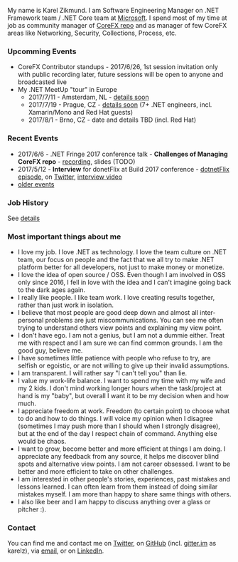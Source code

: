 My name is Karel Zikmund.
I am Software Engineering Manager on .NET Framework team / .NET Core team at [Microsoft](https://www.microsoft.com/).
I spend most of my time at job as community manager of [CoreFX repo](https://github.com/dotnet/corefx) and as manager of few CoreFX areas like Networking, Security, Collections, Process, etc.

### Upcomming Events

* CoreFX Contributor standups - 2017/6/26, 1st session invitation only with public recording later, future sessions will be open to anyone and broadcasted live
* My .NET MeetUp "tour" in Europe
    * 2017/7/11 - Amsterdam, NL - [details soon](https://twitter.com/evanwijk/status/875641747497402368)
    * 2017/7/19 - Prague, CZ - [details soon](https://twitter.com/ziki_cz/status/875043977820463104) (7+ .NET engineers, incl. Xamarin/Mono and Red Hat guests)
    * 2017/8/1 - Brno, CZ - date and details TBD (incl. Red Hat)

### Recent Events

* 2017/6/6 - .NET Fringe 2017 conference talk - **Challenges of Managing CoreFX repo** - [recording](https://www.youtube.com/watch?v=Kcm0ns1pzm0), slides (TODO)
* 2017/5/12 - **Interview** for donetFlix at Build 2017 conference - [dotnetFlix episode](http://dotnetflix.com/player/59), on [Twitter](https://twitter.com/evanwijk/status/871744268720893952), [interview video](https://www.youtube.com/watch?v=Gl_iWICjuJ4&feature=youtu.be)
* [older events](/details.html)

### Job History

See [details](/details.html)

### Most important things about me

* I love my job. I love .NET as technology. I love the team culture on .NET team, our focus on people and the fact that we all try to make .NET platform better for all developers, not just to make money or monetize.
* I love the idea of open source / OSS. Even though I am involved in OSS only since 2016, I fell in love with the idea and I can't imagine going back to the dark ages again.
* I really like people. I like team work. I love creating results together, rather than just work in isolation.
* I believe that most people are good deep down and almost all inter-personal problems are just miscommunications. You can see me often trying to understand others view points and explaining my view point.
* I don't have ego. I am not a genius, but I am not a dummie either. Treat me with respect and I am sure we can find common grounds. I am the good guy, believe me.
* I have sometimes little patience with people who refuse to try, are selfish or egoistic, or are not willing to give up their invalid assumptions.
* I am transparent. I will rather say "I can't tell you" than lie.
* I value my work-life balance. I want to spend my time with my wife and my 2 kids. I don't mind working longer hours when the task/project at hand is my "baby", but overall I want it to be my decision when and how much.
* I appreciate freedom at work. Freedom (to certain point) to choose what to do and how to do things. I will voice my opinion when I disagree (sometimes I may push more than I should when I strongly disagree), but at the end of the day I respect chain of command. Anything else would be chaos.
* I want to grow, become better and more efficient at things I am doing. I appreciate any feedback from any source, it helps me discover blind spots and alternative view points. I am not career obsessed. I want to be better and more efficient to take on other challenges.
* I am interested in other people's stories, experiences, past mistakes and lessons learned. I can often learn from them instead of doing similar mistakes myself. I am more than happy to share same things with others.
* I also like beer and I am happy to discuss anything over a glass or pitcher :).

### Contact

You can find me and contact me on [Twitter](https://twitter.com/ziki_cz), on [GitHub](https://github.com/karelz) (incl. [gitter.im](https://gitter.im) as karelz), via [email](mailto:karelz@microsoft.com), or on [LinkedIn](https://www.linkedin.com/in/karelzikmund).
